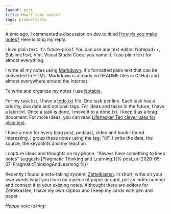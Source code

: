```yaml
---
layout: post
title: How I take notes?
tags: productivity
---
```


A time ago, I commented a discussion on dev.to titled [How do you make notes?](https://dev.to/kvanrooyen/how-do-you-make-notes-3444) Here is long my reply. 

I love plain text. It's future-proof. You can use any text editor. Notepad++, SublimeText, Vim, Visual Studio Code, you name it. I use plain text for almost everything.

I write all my notes using [Markdown](https://www.markdownguide.org/). It's formatted plain text that can be converted to HTML. Markdown is already on README files in GitHub and almost everywhere around the Internet.

To write and organize my notes I use [Notable](https://notable.app/).

For my task list, I have a [todo.txt](http://todotxt.org/) file. One task per line. Each task has a priority, due date and optional tags. For ideas and tasks in the future, I have a later.txt. Once a task is done, I move it to a done.txt. I keep it as a brag document. For more ideas, you can read [Lifehacker Ten clever uses for plain text](https://lifehacker.com/ten-clever-uses-for-plain-text-files-that-can-increase-1662774267).

I have a note for every blog post, podcast, video and book I found interesting. I group these notes using the tag: "til". I write the date, the source, the keypoints and my reaction.

I capture ideas and thoughts on my phone. "Always have something to keep notes" suggests [Pragmatic Thinking and Learning]({% post_url 2020-05-07-PragmaticThinkingAndLearning %})

Recently I found a note-taking system: [Zettelkasten](https://en.wikipedia.org/wiki/Zettelkasten). In short, write on your own words what you learn on a piece of paper or card, put an index number and connect it to your existing notes. Althought there are editors for Zettelkasten, I have my own slipbox and I keep my cards with pen and paper.

_Happy note taking!_
